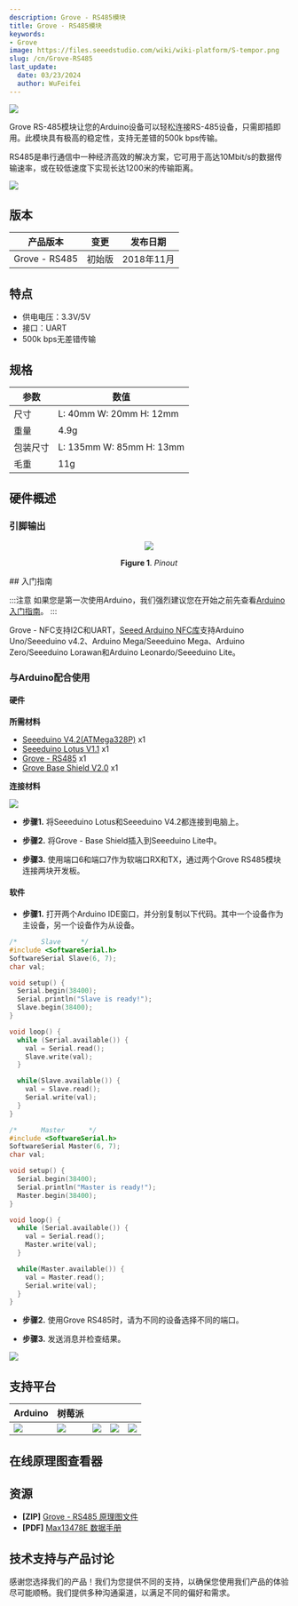 ```yaml
---
description: Grove - RS485模块
title: Grove - RS485模块
keywords:
- Grove
image: https://files.seeedstudio.com/wiki/wiki-platform/S-tempor.png
slug: /cn/Grove-RS485
last_update:
  date: 03/23/2024
  author: WuFeifei
---
```

<!-- ---
name: Grove - RS485
category: 
bzurl: 
oldwikiname: 
prodimagename: 
surveyurl: 
sku: 103020193
--- -->

![](https://files.seeedstudio.com/wiki/Grove-RS485/img/preview.png)

Grove RS-485模块让您的Arduino设备可以轻松连接RS-485设备，只需即插即用。此模块具有极高的稳定性，支持无差错的500k bps传输。

RS485是串行通信中一种经济高效的解决方案，它可用于高达10Mbit/s的数据传输速率，或在较低速度下实现长达1200米的传输距离。

<p style={{textAlign: 'center'}}><a href="https://www.seeedstudio.com/Grove-RS485-p-2924.html" target="_blank"><img src="https://files.seeedstudio.com/wiki/Seeed-WiKi/docs/images/300px-Get_One_Now_Banner-ragular.png" /></a></p>

## 版本

| 产品版本      | 变更   | 发布日期   |
|------------------|-------------------------------------------------------------------------------------------------------|---------------|
| Grove - RS485 | 初始版 | 2018年11月 |

## 特点

- 供电电压：3.3V/5V
- 接口：UART
- 500k bps无差错传输

## 规格

| 参数     | 数值                     |
|---|---|
| 尺寸     | L: 40mm W: 20mm H: 12mm  |
| 重量     | 4.9g                     |
| 包装尺寸 | L: 135mm W: 85mm H: 13mm |
| 毛重     | 11g                      |

## 硬件概述

### 引脚输出

<div align="center">
<figure>
  <p style={{textAlign: 'center'}}><a href="https://files.seeedstudio.com/wiki/Grove-RS485/img/pinout.jpg" target="_blank"><img src="https://files.seeedstudio.com/wiki/Grove-RS485/img/pinout.jpg" /></a></p>
  <figcaption><b>Figure 1</b>. <i>Pinout</i></figcaption>
</figure>
</div>
## 入门指南

:::注意
如果您是第一次使用Arduino，我们强烈建议您在开始之前先查看[Arduino入门指南](https://wiki.seeedstudio.com/Getting_Started_with_Arduino/)。
:::

Grove - NFC支持I2C和UART，[Seeed Arduino NFC库](https://github.com/Seeed-Studio/Seeed_Arduino_NFC)支持Arduino Uno/Seeeduino v4.2、Arduino Mega/Seeeduino Mega、Arduino Zero/Seeeduino Lorawan和Arduino Leonardo/Seeeduino Lite。

### 与Arduino配合使用

#### 硬件

**所需材料**

- [Seeeduino V4.2(ATMega328P)](https://www.seeedstudio.com/Seeeduino-V4-2-p-2517.html) x1
- [Seeeduino Lotus V1.1](https://www.seeedstudio.com/Seeeduino-Lotus-V1-1-ATMega328-Board-with-Grove-Interface.html) x1
- [Grove - RS485](https://www.seeedstudio.com/Grove-RS485-p-2924.html) x1
- [Grove Base Shield V2.0](https://www.seeedstudio.com/Base-Shield-V2.html) x1

**连接材料**

![](https://files.seeedstudio.com/wiki/Grove-RS485/img/connect.png)

- **步骤1.** 将Seeeduino Lotus和Seeeduino V4.2都连接到电脑上。

- **步骤2.** 将Grove - Base Shield插入到Seeeduino Lite中。
- **步骤3.** 使用端口6和端口7作为软端口RX和TX，通过两个Grove RS485模块连接两块开发板。

#### 软件

- **步骤1.** 打开两个Arduino IDE窗口，并分别复制以下代码。其中一个设备作为主设备，另一个设备作为从设备。

```cpp
/*      Slave     */
#include <SoftwareSerial.h>
SoftwareSerial Slave(6, 7);  
char val;

void setup() {
  Serial.begin(38400);   
  Serial.println("Slave is ready!");
  Slave.begin(38400);
}

void loop() {
  while (Serial.available()) {
    val = Serial.read();
    Slave.write(val);
  }

  while(Slave.available()) {
    val = Slave.read();
    Serial.write(val);
  }
}
```

```cpp
/*      Master      */
#include <SoftwareSerial.h>
SoftwareSerial Master(6, 7);
char val;

void setup() {
  Serial.begin(38400);   
  Serial.println("Master is ready!");
  Master.begin(38400);
}

void loop() {
  while (Serial.available()) {
    val = Serial.read();
    Master.write(val);
  }

  while(Master.available()) {
    val = Master.read();
    Serial.write(val);
  }
}
```

- **步骤2.** 使用Grove RS485时，请为不同的设备选择不同的端口。

- **步骤3.** 发送消息并检查结果。

![](https://files.seeedstudio.com/wiki/Grove-RS485/img/image.png)

## 支持平台

| Arduino                                                      | 树莓派                                                       |                                                              |                                                              |                                                              |
| ------------------------------------------------------------ | ------------------------------------------------------------ | ------------------------------------------------------------ | ------------------------------------------------------------ | ------------------------------------------------------------ |
| ![](https://files.seeedstudio.com/wiki/wiki_english/docs/images/arduino_logo.jpg) | ![](https://files.seeedstudio.com/wiki/wiki_english/docs/images/raspberry_pi_logo_n.jpg) | ![](https://files.seeedstudio.com/wiki/wiki_english/docs/images/bbg_logo_n.jpg) | ![](https://files.seeedstudio.com/wiki/wiki_english/docs/images/wio_logo_n.jpg) | ![](https://files.seeedstudio.com/wiki/wiki_english/docs/images/linkit_logo_n.jpg) |

## 在线原理图查看器

<div className="altium-ecad-viewer" data-project-src="https://files.seeedstudio.com/wiki/Grove-RS485/res/Grove%20-%20RS485.zip" style={{borderRadius: '0px 0px 4px 4px', height: 500, borderStyle: 'solid', borderWidth: 1, borderColor: 'rgb(241, 241, 241)', overflow: 'hidden', maxWidth: 1280, maxHeight: 700, boxSizing: 'border-box'}}>
</div>

## 资源

- **[ZIP]** [Grove - RS485 原理图文件](https://files.seeedstudio.com/wiki/Grove-RS485/res/Grove%20-%20RS485.zip)
- **[PDF]** [Max13478E 数据手册](https://files.seeedstudio.com/wiki/Grove-RS485/res/Max13478.pdf)

## 技术支持与产品讨论


感谢您选择我们的产品！我们为您提供不同的支持，以确保您使用我们产品的体验尽可能顺畅。我们提供多种沟通渠道，以满足不同的偏好和需求。

<div class="button_tech_support_container">
<a href="https://forum.seeedstudio.com/" class="button_forum"></a> 
<a href="https://www.seeedstudio.com/contacts" class="button_email"></a>
</div>

<div class="button_tech_support_container">
<a href="https://discord.gg/eWkprNDMU7" class="button_discord"></a> 
<a href="https://github.com/Seeed-Studio/wiki-documents/discussions/69" class="button_discussion"></a>
</div>
